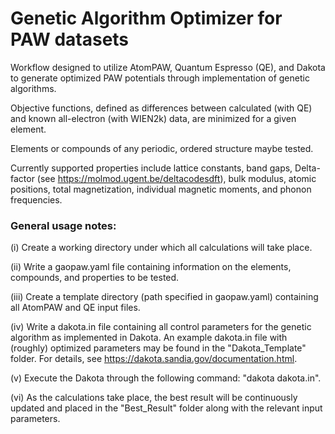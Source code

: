 # Genetic Algorithm Optimizer for PAW datasets

Workflow designed to utilize AtomPAW, Quantum Espresso (QE), and Dakota to generate optimized PAW potentials through implementation of genetic algorithms.

Objective functions, defined as differences between calculated (with QE) and known all-electron (with WIEN2k) data, are minimized for a given element.

Elements or compounds of any periodic, ordered structure maybe tested.

Currently supported properties include lattice constants, band gaps, Delta-factor (see https://molmod.ugent.be/deltacodesdft), bulk modulus, atomic positions, total magnetization, individual magnetic moments, and phonon frequencies.

### General usage notes:

(i) Create a working directory under which all calculations will take place.

(ii) Write a gaopaw.yaml file containing information on the elements, compounds, and properties to be tested.

(iii) Create a template directory (path specified in gaopaw.yaml) containing all AtomPAW and QE input files.

(iv) Write a dakota.in file containing all control parameters for the genetic algorithm as implemented in Dakota. An example dakota.in file with (roughly) optimized parameters may be found in the "Dakota_Template" folder. For details, see https://dakota.sandia.gov/documentation.html.

(v) Execute the Dakota through the following command: "dakota dakota.in".

(vi) As the calculations take place, the best result will be continuously updated and placed in the "Best_Result" folder along with the relevant input parameters.
